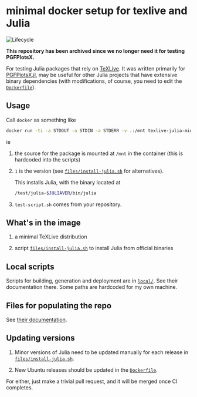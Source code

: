 # minimal docker setup for texlive and Julia

![Lifecycle](https://img.shields.io/badge/lifecycle-archived-blue.svg)

**This repository has been archived since we no longer need it for testing PGFPlotsX.**

For testing Julia packages that rely on [TeXLive](https://tug.org/texlive/). It was written primarily for [PGFPlotsX.jl](https://github.com/KristofferC/PGFPlotsX.jl), may be useful for other Julia projects that have extensive binary dependencies (with modifications, of course, you need to edit the [`Dockerfile`](Dockerfile)).

## Usage

Call `docker` as something like

```sh
docker run -ti -a STDOUT -a STDIN -a STDERR -v .:/mnt texlive-julia-minimal /mnt/test-script.sh 1
```

ie

1. the source for the package is mounted at `/mnt` in the container (this is hardcoded into the scripts)

2. `1` is the version (see [`files/install-julia.sh`](files/install-julia.sh) for alternatives).
   
   This installs Julia, with the binary located at
   ```sh
   /test/julia-$JULIAVER/bin/julia
   ```

3. `test-script.sh` comes from your repository.


## What's in the image

1. a minimal TeXLive distribution

2. script [`files/install-julia.sh`](files/install-julia.sh) to install Julia from official binaries

## Local scripts

Scripts for building, generation and deployment are in [`local/`](local/). See their documentation there. Some paths are hardcoded for my own machine.

## Files for populating the repo

See [their documentation](files/README.md).

## Updating versions

1. Minor versions of Julia need to be updated manually for each release in [`files/install-julia.sh`](files/install-julia.sh).

2. New Ubuntu releases should be updated in the [`Dockerfile`](Dockerfile).

For either, just make a trivial pull request, and it will be merged once CI completes.

